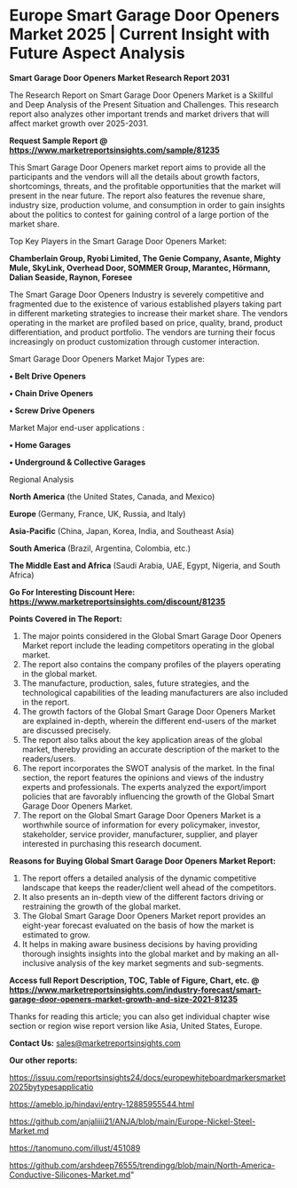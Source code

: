  # Europe Smart Garage Door Openers Market 2025 | Current Insight with Future Aspect Analysis

<strong>Smart Garage Door Openers Market Research Report 2031</strong>

The Research Report on Smart Garage Door Openers Market is a Skillful and Deep Analysis of the Present Situation and Challenges. This research report also analyzes other important trends and market drivers that will affect market growth over 2025-2031.

<strong>Request Sample Report @ <a href=https://www.marketreportsinsights.com/sample/81235>https://www.marketreportsinsights.com/sample/81235</a></strong>

This Smart Garage Door Openers market report aims to provide all the participants and the vendors will all the details about growth factors, shortcomings, threats, and the profitable opportunities that the market will present in the near future. The report also features the revenue share, industry size, production volume, and consumption in order to gain insights about the politics to contest for gaining control of a large portion of the market share.

Top Key Players in the Smart Garage Door Openers Market:

<strong>Chamberlain Group, Ryobi Limited, The Genie Company, Asante, Mighty Mule, SkyLink, Overhead Door, SOMMER Group, Marantec, Hörmann, Dalian Seaside, Raynon, Foresee</strong>

The Smart Garage Door Openers Industry is severely competitive and fragmented due to the existence of various established players taking part in different marketing strategies to increase their market share. The vendors operating in the market are profiled based on price, quality, brand, product differentiation, and product portfolio. The vendors are turning their focus increasingly on product customization through customer interaction.

Smart Garage Door Openers Market Major Types are:

<strong>• Belt Drive Openers

• Chain Drive Openers

• Screw Drive Openers</strong>

Market Major end-user applications :

<strong>• Home Garages

• Underground & Collective Garages</strong>

Regional Analysis

</u><strong><b>North America</b></strong> (the United States, Canada, and Mexico)

<strong><b>Europe </b></strong>(Germany, France, UK, Russia, and Italy)

<strong><b>Asia-Pacific</b></strong> (China, Japan, Korea, India, and Southeast Asia)

<strong><b>South America</b></strong> (Brazil, Argentina, Colombia, etc.)

<strong><b>The Middle East and Africa</b></strong> (Saudi Arabia, UAE, Egypt, Nigeria, and South Africa)

<strong>Go For Interesting Discount Here: <a href=https://www.marketreportsinsights.com/discount/81235>https://www.marketreportsinsights.com/discount/81235</a></strong>

<strong>Points Covered in The Report:</strong>
<ol>
  <li>The major points considered in the Global Smart Garage Door Openers Market report include the leading competitors operating in the global market.</li>
  <li>The report also contains the company profiles of the players operating in the global market.</li>
  <li>The manufacture, production, sales, future strategies, and the technological capabilities of the leading manufacturers are also included in the report.</li>
  <li>The growth factors of the Global Smart Garage Door Openers Market are explained in-depth, wherein the different end-users of the market are discussed precisely.</li>
  <li>The report also talks about the key application areas of the global market, thereby providing an accurate description of the market to the readers/users.</li>
  <li>The report incorporates the SWOT analysis of the market. In the final section, the report features the opinions and views of the industry experts and professionals. The experts analyzed the export/import policies that are favorably influencing the growth of the Global Smart Garage Door Openers Market.</li>
  <li>The report on the Global Smart Garage Door Openers Market is a worthwhile source of information for every policymaker, investor, stakeholder, service provider, manufacturer, supplier, and player interested in purchasing this research document.</li>
</ol>
<strong>Reasons for Buying Global Smart Garage Door Openers Market Report:</strong>

<ol>
  <li>The report offers a detailed analysis of the dynamic competitive landscape that keeps the reader/client well ahead of the competitors.</li>
  <li>It also presents an in-depth view of the different factors driving or restraining the growth of the global market.</li>
  <li>The Global Smart Garage Door Openers Market report provides an eight-year forecast evaluated on the basis of how the market is estimated to grow.</li>
  <li>It helps in making aware business decisions by having providing thorough insights insights into the global market and by making an all-inclusive analysis of the key market segments and sub-segments.</li>
</ol>
<strong>Access full Report Description, TOC, Table of Figure, Chart, etc. @ <a href=https://www.marketreportsinsights.com/industry-forecast/smart-garage-door-openers-market-growth-and-size-2021-81235>https://www.marketreportsinsights.com/industry-forecast/smart-garage-door-openers-market-growth-and-size-2021-81235</a></strong>


Thanks for reading this article; you can also get individual chapter wise section or region wise report version like Asia, United States, Europe.

<strong>Contact Us:</strong>
sales@marketreportsinsights.com

<strong>Our other reports:</strong>

<a href=https://issuu.com/reportsinsights24/docs/europewhiteboardmarkersmarket2025bytypesapplicatio>https://issuu.com/reportsinsights24/docs/europewhiteboardmarkersmarket2025bytypesapplicatio</a>

<a href=https://ameblo.jp/hindavi/entry-12885955544.html>https://ameblo.jp/hindavi/entry-12885955544.html</a>

<a href=https://github.com/anjaliiii21/ANJA/blob/main/Europe-Nickel-Steel-Market.md>https://github.com/anjaliiii21/ANJA/blob/main/Europe-Nickel-Steel-Market.md</a>

<a href=https://tanomuno.com/illust/451089>https://tanomuno.com/illust/451089</a>

<a href=https://github.com/arshdeep76555/trendingg/blob/main/North-America-Conductive-Silicones-Market.md>https://github.com/arshdeep76555/trendingg/blob/main/North-America-Conductive-Silicones-Market.md</a>"
